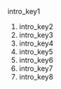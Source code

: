 intro_key1
1. intro_key2
2. intro_key3
3. intro_key4
4. intro_key5
5. intro_key6
6. intro_key7
7. intro_key8

